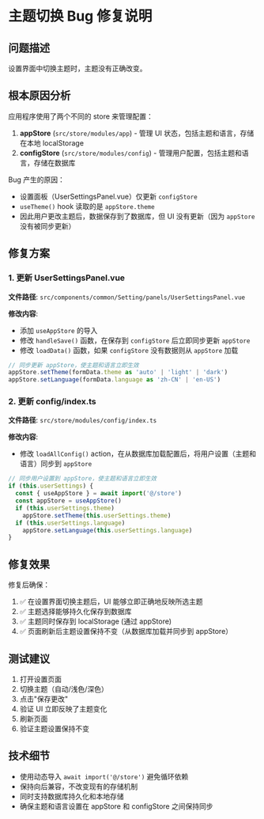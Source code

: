 # 主题切换 Bug 修复说明

## 问题描述
设置界面中切换主题时，主题没有正确改变。

## 根本原因分析

应用程序使用了两个不同的 store 来管理配置：

1. **appStore** (`src/store/modules/app`) - 管理 UI 状态，包括主题和语言，存储在本地 localStorage
2. **configStore** (`src/store/modules/config`) - 管理用户配置，包括主题和语言，存储在数据库

Bug 产生的原因：
- 设置面板（UserSettingsPanel.vue）仅更新 `configStore`
- `useTheme()` hook 读取的是 `appStore.theme`
- 因此用户更改主题后，数据保存到了数据库，但 UI 没有更新（因为 `appStore` 没有被同步更新）

## 修复方案

### 1. 更新 UserSettingsPanel.vue

**文件路径**: `src/components/common/Setting/panels/UserSettingsPanel.vue`

**修改内容**:
- 添加 `useAppStore` 的导入
- 修改 `handleSave()` 函数，在保存到 `configStore` 后立即同步更新 `appStore`
- 修改 `loadData()` 函数，如果 `configStore` 没有数据则从 `appStore` 加载

```typescript
// 同步更新 appStore，使主题和语言立即生效
appStore.setTheme(formData.theme as 'auto' | 'light' | 'dark')
appStore.setLanguage(formData.language as 'zh-CN' | 'en-US')
```

### 2. 更新 config/index.ts

**文件路径**: `src/store/modules/config/index.ts`

**修改内容**:
- 修改 `loadAllConfig()` action，在从数据库加载配置后，将用户设置（主题和语言）同步到 `appStore`

```typescript
// 同步用户设置到 appStore，使主题和语言立即生效
if (this.userSettings) {
  const { useAppStore } = await import('@/store')
  const appStore = useAppStore()
  if (this.userSettings.theme)
    appStore.setTheme(this.userSettings.theme)
  if (this.userSettings.language)
    appStore.setLanguage(this.userSettings.language)
}
```

## 修复效果

修复后确保：
1. ✅ 在设置界面切换主题后，UI 能够立即正确地反映所选主题
2. ✅ 主题选择能够持久化保存到数据库
3. ✅ 主题同时保存到 localStorage (通过 appStore)
4. ✅ 页面刷新后主题设置保持不变（从数据库加载并同步到 appStore）

## 测试建议

1. 打开设置页面
2. 切换主题（自动/浅色/深色）
3. 点击"保存更改"
4. 验证 UI 立即反映了主题变化
5. 刷新页面
6. 验证主题设置保持不变

## 技术细节

- 使用动态导入 `await import('@/store')` 避免循环依赖
- 保持向后兼容，不改变现有的存储机制
- 同时支持数据库持久化和本地存储
- 确保主题和语言设置在 appStore 和 configStore 之间保持同步

